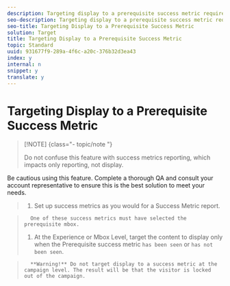 ```yaml
---
description: Targeting display to a prerequisite success metric requires a visitor to have seen (or not seen) another mbox in order to see content.
seo-description: Targeting display to a prerequisite success metric requires a visitor to have seen (or not seen) another mbox in order to see content.
seo-title: Targeting Display to a Prerequisite Success Metric
solution: Target
title: Targeting Display to a Prerequisite Success Metric
topic: Standard
uuid: 931677f9-289a-4f6c-a20c-376b32d3ea43
index: y
internal: n
snippet: y
translate: y
---
```


# Targeting Display to a Prerequisite Success Metric


>[!NOTE] {class="- topic/note "}
>
>Do not confuse this feature with success metrics reporting, which impacts only reporting, not display.


Be cautious using this feature. Complete a thorough QA and consult your account representative to ensure this is the best solution to meet your needs.

>1. Set up success metrics as you would for a Success Metric report.

>       One of these success metrics must have selected the prerequisite mbox.
>1. At the Experience or Mbox Level, target the content to display only when the Prerequisite success metric `has been seen` or `has not been seen`.

>       **Warning!** Do not target display to a success metric at the campaign level. The result will be that the visitor is locked out of the campaign. 
